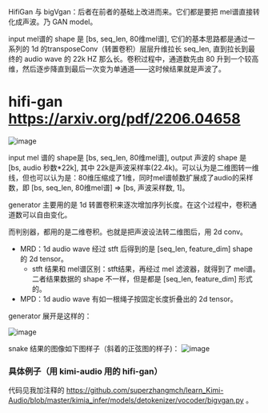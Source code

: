 HifiGan 与 bigVgan：后者在前者的基础上改进而来。它们都是要把 mel谱直接转化成声波。乃 GAN model。

input mel谱的 shape 是 [bs, seq_len, 80维mel谱], 它们的基本思路都是通过一系列的 1d 的transposeConv（转置卷积）层层升维拉长 seq_len, 直到拉长到最终的 audio wave 的 22k HZ 那么长。卷积过程中，通道数先由 80 升到一个较高维，然后逐步降直到最后一次变为单通道——这时候结果就是声波了。

# hifi-gan https://arxiv.org/pdf/2206.04658 

![image](https://github.com/user-attachments/assets/8552b6be-7d26-4c9a-91f3-569d744dc1dd)

input mel 谱的 shape是 [bs, seq_len, 80维mel谱], output 声波的 shape 是 [bs, audio 秒数*22k], 其中 22k是声波采样率(22.4k)。可以认为是二维图转一维线，但也可以认为是：80维压缩成了1维，同时mel谱帧数扩展成了audio的采样数，即 [bs, seq_len, 80维mel谱]  => [bs, 声波采样数, 1]。

generator 主要用的是 1d 转置卷积来逐次增加序列长度。在这个过程中，卷积通道数可以自由变化。

而判别器，都用的是二维卷积。也就是把声波设法转二维图后，用 2d conv。
- MRD：1d audio wave 经过 stft 后得到的是 [seq_len, feature_dim] shape 的 2d tensor。
  - stft 结果和 mel谱区别：stft结果，再经过 mel 滤波器，就得到了 mel谱。二者结果数据的 shape 不一样，但是都是 [seq_len, feature_dim] 形式的。
- MPD：1d audio wave 有如一根绳子按固定长度折叠出的 2d tensor。

generator 展开是这样的：

![image](https://github.com/user-attachments/assets/f94f60f4-a9fa-4b7f-8b55-79ac2bff7789)

snake 结果的图像如下图样子（斜着的正弦图的样子)：
![image](https://github.com/user-attachments/assets/1af63980-0740-4495-85f7-52e7c9e97d25)

### 具体例子（用 kimi-audio 用的 hifi-gan）

代码见我加注释的 https://github.com/superzhangmch/learn_Kimi-Audio/blob/master/kimia_infer/models/detokenizer/vocoder/bigvgan.py 。
